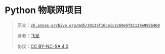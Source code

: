 # Python 物联网项目

> 原文：[`zh.annas-archive.org/md5/34135f16ce1c2c69e5f81139e996b460`](https://zh.annas-archive.org/md5/34135f16ce1c2c69e5f81139e996b460)
> 
> 译者：[飞龙](https://github.com/wizardforcel)
> 
> 协议：[CC BY-NC-SA 4.0](http://creativecommons.org/licenses/by-nc-sa/4.0/)